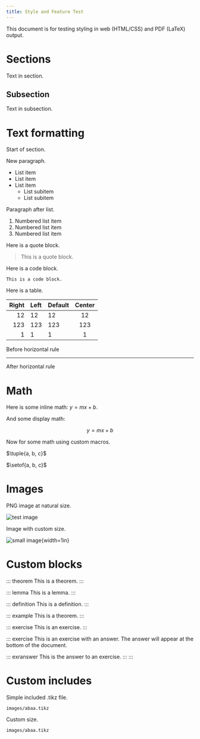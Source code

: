 ```yaml
---
title: Style and Feature Test
---
```


This document is for testing styling in web (HTML/CSS) and PDF (LaTeX) output.

# Sections

Text in section.

## Subsection

Text in subsection.


# Text formatting

Start of section.

New paragraph.

- List item
- List item
- List item
    - List subitem
    - List subitem

Paragraph after list.

1. Numbered list item
2. Numbered list item
3. Numbered list item

Here is a quote block.

> This is a quote block.

Here is a code block.

```This is a code block.```

Here is a table.

| Right | Left | Default | Center |
|------:|:-----|---------|:------:|
|   12  |  12  |    12   |    12  |
|  123  |  123 |   123   |   123  |
|    1  |    1 |     1   |     1  |           

Before horizontal rule

---

After horizontal rule

# Math

Here is some inline math: $y = mx + b$.

And some display math:

$$y = mx + b$$

Now for some math using custom macros.

$\tuple{a, b, c}$

$\setof{a, b, c}$


# Images

PNG image at natural size.

![test image](images/sbuling-logo.png)

Image with custom size.

![small image](images/sbuling-logo.png){width=1in}


# Custom blocks

::: theorem
This is a theorem.
:::

::: lemma
This is a lemma.
:::

::: definition
This is a definition.
:::

::: example
This is a theorem.
:::

::: exercise
This is an exercise.
:::

::: exercise
This is an exercise with an answer. The answer will appear at the bottom of the document.

::: exranswer
This is the answer to an exercise.
:::
:::


# Custom includes

Simple included .tikz file.

~~~ include-tikz
images/abaa.tikz
~~~

Custom size.

~~~ {.include-tikz width=2in}
images/abaa.tikz
~~~
